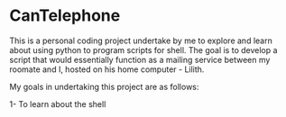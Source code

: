 # CanTelephone

This is a personal coding project undertake by me to explore and learn about using python to program scripts for shell.
The goal is to develop a script that would essentially function as a mailing service between my roomate and I, hosted on his home computer - Lilith. 

My goals in undertaking this project are as follows:

1- To learn about the shell 


